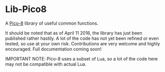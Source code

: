 # Lib-Pico8
A [Pico-8][p8] library of useful common functions.

It should be noted that as of April 11 2016, the library has just been published rather hastily. A lot of the code has not yet been refined or even tested, so use at your own risk. Contributions are very welcome and highly encouraged. Full documentation coming soon!

IMPORTANT NOTE: Pico-8 uses a subset of Lua, so a lot of the code here may not be compatible with actual Lua.

   [p8]: <http://www.lexaloffle.com/pico-8.php>

